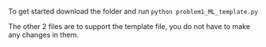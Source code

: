 To get started download the folder and run `python problem1_ML_template.py`

The other 2 files are to support the template file, you do not have to make any changes in them.
